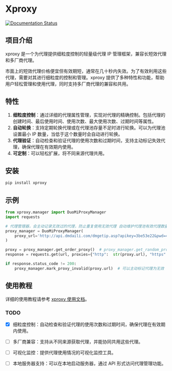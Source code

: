 # Xproxy


[![Documentation Status](https://readthedocs.org/projects/xproxy/badge/?version=latest)](https://xproxy.readthedocs.io/en/latest/?badge=latest)

## 项目介绍

xproxy 是一个为代理提供细粒度控制的轻量级代理 IP 管理框架，兼容长短效代理和多厂商代理。

市面上的短效代理价格便宜但有效期短，通常在几十秒内失效。为了有效利用这些代理，需要对其进行细粒度的控制和管理。xproxy 提供了多种特性和功能，帮助用户轻松管理和使用代理，同时支持多厂商代理的兼容和共用。

## 特性

1. **细粒度控制**：通过详细的代理属性管理，实现对代理的精确控制。包括代理的创建时间、最后使用时间、使用次数、最大使用次数、过期时间等属性。
2. **自动轮换**：支持定期轮换代理或在代理池存量不足时进行轮换。可以为代理池设置最小 IP 数量，当低于这个数量时会自动进行轮换。
3. **代理验证**：自动检查和验证代理的使用次数和过期时间，支持主动标记失效代理，确保代理在有效期内使用。
4. **可定制**：可以轻松扩展，将不同来源代理共用。

## 安装

```bash
pip install xproxy
```

## 示例

```python
from xproxy.manager import DuoMiProxyManager
import requests

# 代理管理器，会主动记录无效过的代理，防止重复使用无效代理 自动维护代理池有效代理数量
proxy_manager = DuoMiProxyManager(
    proxy_url='http://api.dmdaili.com/dmgetip.asp?apikey=3be53e22&pwd=4f2799827bfe9c6f0e2a64749cf5f3f6&getnum=50&httptype=1&geshi=2&fenge=1&fengefu=&operate=all',
)

proxy = proxy_manager.get_order_proxy()  # proxy_manager.get_random_proxy()
response = requests.get(url, proxies={"http":  str(proxy.url), "https": str(proxy.url)})

if response.status_code != 200:
    proxy_manager.mark_proxy_invalid(proxy.url)  # 可以主动标记代理为无效
```

## 使用教程

详细的使用教程请参考 [xproxy 使用文档](https://xproxy.readthedocs.io)。

### TODO

- [x] 细粒度控制：自动检查和验证代理的使用次数和过期时间，确保代理在有效期内使用。
- [ ] 多厂商兼容：支持从不同来源获取代理，并能协同共用这些代理。
- [ ] 可视化监控：提供代理使用情况的可视化监控工具。
- [ ] 本地服务器支持：可以在本地启动服务器，通过 API 形式访问代理管理功能。

